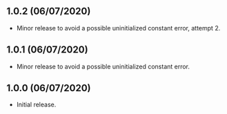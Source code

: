 1.0.2 (06/07/2020)
---------

- Minor release to avoid a possible uninitialized constant error, attempt 2.

1.0.1 (06/07/2020)
---------

- Minor release to avoid a possible uninitialized constant error.

1.0.0 (06/07/2020)
---------

- Initial release.
